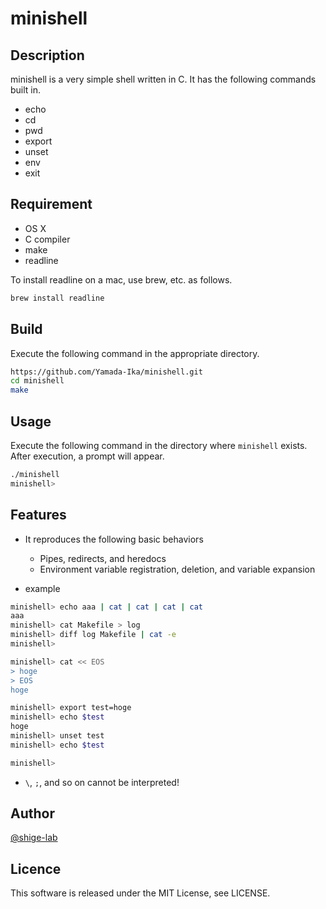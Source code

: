 # minishell

## Description
minishell is a very simple shell written in C.
It has the following commands built in.

- echo
- cd
- pwd
- export
- unset
- env
- exit

## Requirement
- OS X
- C compiler
- make
- readline

To install readline on a mac, use brew, etc. as follows.

``` sh
brew install readline
```

## Build
Execute the following command in the appropriate directory.

``` sh
https://github.com/Yamada-Ika/minishell.git
cd minishell
make
```

## Usage
Execute the following command in the directory where `minishell` exists.
After execution, a prompt will appear.

``` sh
./minishell
minishell>
```

## Features
- It reproduces the following basic behaviors
  - Pipes, redirects, and heredocs
  - Environment variable registration, deletion, and variable expansion

- example

``` sh
minishell> echo aaa | cat | cat | cat | cat
aaa
minishell> cat Makefile > log
minishell> diff log Makefile | cat -e
minishell>
```

``` sh
minishell> cat << EOS
> hoge
> EOS
hoge
```

``` sh
minishell> export test=hoge
minishell> echo $test
hoge
minishell> unset test
minishell> echo $test

minishell>
```

- `\`, `;`, and so on cannot be interpreted!

## Author
[@shige-lab](https://github.com/shige-lab)

## Licence
This software is released under the MIT License, see LICENSE.
